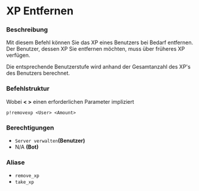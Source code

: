 # XP Entfernen

### Beschreibung

Mit diesem Befehl können Sie das XP eines Benutzers bei Bedarf entfernen. Der Benutzer, dessen XP Sie entfernen möchten, muss über früheres XP verfügen.

Die entsprechende Benutzerstufe wird anhand der Gesamtanzahl des XP's des Benutzers berechnet.

### Befehlstruktur

Wobei **&lt; &gt;** einen erforderlichen Parameter impliziert

```text
p!removexp <User> <Amount>
```

### **Berechtigungen**

* `Server verwalten`**\(Benutzer\)**
* N/A **\(Bot\)**

### Aliase

* `remove_xp`
* `take_xp`

